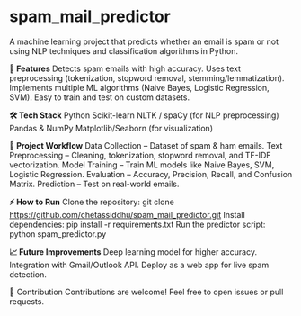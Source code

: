 # spam_mail_predictor
A machine learning project that predicts whether an email is spam or not using NLP techniques and classification algorithms in Python.

**🚀 Features**
Detects spam emails with high accuracy.
Uses text preprocessing (tokenization, stopword removal, stemming/lemmatization).
Implements multiple ML algorithms (Naive Bayes, Logistic Regression, SVM).
Easy to train and test on custom datasets.

**🛠️ Tech Stack**
Python
Scikit-learn
NLTK / spaCy (for NLP preprocessing)
Pandas & NumPy
Matplotlib/Seaborn (for visualization)

**📂 Project Workflow**
Data Collection – Dataset of spam & ham emails.
Text Preprocessing – Cleaning, tokenization, stopword removal, and TF-IDF vectorization.
Model Training – Train ML models like Naive Bayes, SVM, Logistic Regression.
Evaluation – Accuracy, Precision, Recall, and Confusion Matrix.
Prediction – Test on real-world emails.

**⚡ How to Run**
Clone the repository:
git clone https://github.com/chetassiddhu/spam_mail_predictor.git
Install dependencies:
pip install -r requirements.txt
Run the predictor script:
python spam_predictor.py

**📈 Future Improvements**
Deep learning model for higher accuracy.
Integration with Gmail/Outlook API.
Deploy as a web app for live spam detection.

🤝 Contribution
Contributions are welcome! Feel free to open issues or pull requests.
